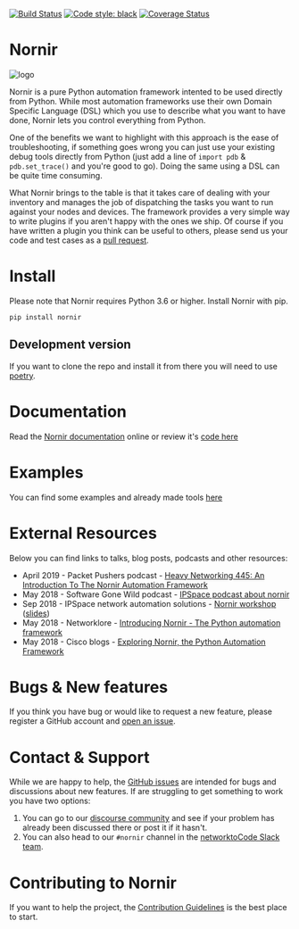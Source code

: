 [![Build Status](https://travis-ci.org/nornir-automation/nornir.svg?branch=develop)](https://travis-ci.org/nornir-automation/nornir) [![Code style: black](https://img.shields.io/badge/code%20style-black-000000.svg)](https://github.com/ambv/black) [![Coverage Status](https://coveralls.io/repos/github/nornir-automation/nornir/badge.svg?branch=develop)](https://coveralls.io/github/nornir-automation/nornir?branch=develop)


Nornir
=======

![logo][logo]

Nornir is a pure Python automation framework intented to be used directly from Python. While most automation frameworks use their own Domain Specific Language (DSL) which you use to describe what you want to have done, Nornir lets you control everything from Python.

One of the benefits we want to highlight with this approach is the ease of troubleshooting, if something goes wrong you can just use your existing debug tools directly from Python (just add a line of `import pdb` & `pdb.set_trace()` and you're good to go). Doing the same using a DSL can be quite time consuming.

What Nornir brings to the table is that it takes care of dealing with your inventory and manages the job of dispatching the tasks you want to run against your nodes and devices. The framework provides a very simple way to write plugins if you aren't happy with the ones we ship. Of course if you have written a plugin you think can be useful to others, please send us your code and test cases as a [pull request](https://github.com/nornir-automation/nornir/pulls).


Install
=======

Please note that Nornir requires Python 3.6 or higher. Install Nornir with pip.

```
pip install nornir
```

Development version
-------------------

If you want to clone the repo and install it from there you will need to use [poetry](https://github.com/sdispater/poetry).

Documentation
=============

Read the [Nornir documentation](https://nornir.readthedocs.io/) online or review it's [code here](https://github.com/nornir-automation/nornir/tree/develop/docs)

Examples
========

You can find some examples and already made tools [here](https://github.com/nornir-automation/nornir-tools/)

External Resources
==================

Below you can find links to talks, blog posts, podcasts and other resources:

* April 2019 - Packet Pushers podcast - [Heavy Networking 445: An Introduction To The Nornir Automation Framework](https://packetpushers.net/podcast/heavy-networking-445-an-introduction-to-the-nornir-automation-framework/)
* May 2018 - Software Gone Wild podcast - [IPSpace podcast about nornir](http://blog.ipspace.net/2018/05/network-automation-with-brigade-on.html)
* Sep 2018 - IPSpace network automation solutions - [Nornir workshop](https://my.ipspace.net/bin/list?id=NetAutSol&module=9#NORNIR) ([slides](https://github.com/dravetech/nornir-workshop/blob/master/nornir-workshop.pdf))
* May 2018 - Networklore - [Introducing Nornir - The Python automation framework](https://networklore.com/introducing-brigade/)
* May 2018 - Cisco blogs - [Exploring Nornir, the Python Automation Framework](https://blogs.cisco.com/developer/nornir-python-automation-framework)


Bugs & New features
===================

If you think you have bug or would like to request a new feature, please register a GitHub account and [open an issue](https://github.com/nornir-automation/nornir/issues).


Contact & Support
=================

While we are happy to help, the [GitHub issues](https://github.com/nornir-automation/nornir/issues) are intended for bugs and discussions about new features. If are struggling to get something to work you have two options:


1. You can go to our [discourse community](https://nornir.discourse.group) and see if your problem has already been discussed there or post it if it hasn't.
2. You can also head to our ``#nornir`` channel in the [networktoCode Slack team](https://networktocode.herokuapp.com/).


Contributing to Nornir
=======================

If you want to help the project, the [Contribution Guidelines](https://nornir.readthedocs.io/en/develop/contributing/index.html) is the best place to start.

[logo]: docs/_static/logo/nornir_logo_02.jpg "nornir logo"
